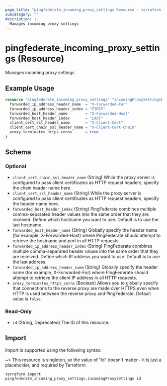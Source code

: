 ```yaml
---
page_title: "pingfederate_incoming_proxy_settings Resource - terraform-provider-pingfederate"
subcategory: ""
description: |-
  Manages incoming proxy settings
---
```


# pingfederate_incoming_proxy_settings (Resource)

Manages incoming proxy settings

## Example Usage

```terraform
resource "pingfederate_incoming_proxy_settings" "incomingProxySettingsExample" {
  forwarded_ip_address_header_name  = "X-Forwarded-For"
  forwarded_ip_address_header_index = "FIRST"
  forwarded_host_header_name        = "X-Forwarded-Host"
  forwarded_host_header_index       = "LAST"
  client_cert_ssl_header_name       = "X-Client-Cert"
  client_cert_chain_ssl_header_name = "X-Client-Cert-Chain"
  proxy_terminates_https_conns      = true
}
```

<!-- schema generated by tfplugindocs -->
## Schema

### Optional

- `client_cert_chain_ssl_header_name` (String) While the proxy server is configured to pass client certificates as HTTP request headers, specify the chain header name here.
- `client_cert_ssl_header_name` (String) While the proxy server is configured to pass client certificates as HTTP request headers, specify the header name here.
- `forwarded_host_header_index` (String) PingFederate combines multiple comma-separated header values into the same order that they are received. Define which hostname you want to use. Default is to use the last hostname.
- `forwarded_host_header_name` (String) Globally specify the header name (for example, X-Forwarded-Host) where PingFederate should attempt to retrieve the hostname and port in all HTTP requests.
- `forwarded_ip_address_header_index` (String) PingFederate combines multiple comma-separated header values into the same order that they are received. Define which IP address you want to use. Default is to use the last address.
- `forwarded_ip_address_header_name` (String) Globally specify the header name (for example, X-Forwarded-For) where PingFederate should attempt to retrieve the client IP address in all HTTP requests.
- `proxy_terminates_https_conns` (Boolean) Allows you to globally specify that connections to the reverse proxy are made over HTTPS even when HTTP is used between the reverse proxy and PingFederate. Default value is `false`.

### Read-Only

- `id` (String, Deprecated) The ID of this resource.

## Import

Import is supported using the following syntax:

~> This resource is singleton, so the value of "id" doesn't matter - it is just a placeholder, and required by Terraform

```shell
terraform import pingfederate_incoming_proxy_settings.incomingProxySettings id
```